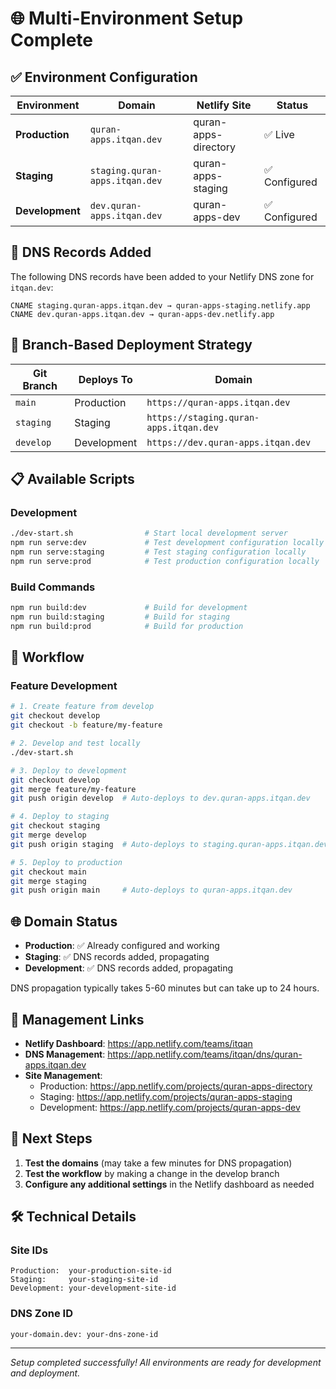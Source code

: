 # 🌐 Multi-Environment Setup Complete

## ✅ Environment Configuration

| Environment | Domain | Netlify Site | Status |
|-------------|--------|--------------|---------|
| **Production** | `quran-apps.itqan.dev` | quran-apps-directory | ✅ Live |
| **Staging** | `staging.quran-apps.itqan.dev` | quran-apps-staging | ✅ Configured |
| **Development** | `dev.quran-apps.itqan.dev` | quran-apps-dev | ✅ Configured |

## 🔧 DNS Records Added

The following DNS records have been added to your Netlify DNS zone for `itqan.dev`:

```
CNAME staging.quran-apps.itqan.dev → quran-apps-staging.netlify.app
CNAME dev.quran-apps.itqan.dev → quran-apps-dev.netlify.app
```

## 🚀 Branch-Based Deployment Strategy

| Git Branch | Deploys To | Domain |
|------------|------------|---------|
| `main` | Production | `https://quran-apps.itqan.dev` |
| `staging` | Staging | `https://staging.quran-apps.itqan.dev` |
| `develop` | Development | `https://dev.quran-apps.itqan.dev` |

## 📋 Available Scripts

### Development
```bash
./dev-start.sh                # Start local development server
npm run serve:dev             # Test development configuration locally
npm run serve:staging         # Test staging configuration locally  
npm run serve:prod            # Test production configuration locally
```

### Build Commands
```bash
npm run build:dev             # Build for development
npm run build:staging         # Build for staging
npm run build:prod            # Build for production
```

## 🔄 Workflow

### Feature Development
```bash
# 1. Create feature from develop
git checkout develop
git checkout -b feature/my-feature

# 2. Develop and test locally
./dev-start.sh

# 3. Deploy to development
git checkout develop
git merge feature/my-feature
git push origin develop  # Auto-deploys to dev.quran-apps.itqan.dev

# 4. Deploy to staging
git checkout staging
git merge develop
git push origin staging  # Auto-deploys to staging.quran-apps.itqan.dev

# 5. Deploy to production
git checkout main
git merge staging
git push origin main     # Auto-deploys to quran-apps.itqan.dev
```

## 🌐 Domain Status

- **Production**: ✅ Already configured and working
- **Staging**: ✅ DNS records added, propagating
- **Development**: ✅ DNS records added, propagating

DNS propagation typically takes 5-60 minutes but can take up to 24 hours.

## 🔗 Management Links

- **Netlify Dashboard**: https://app.netlify.com/teams/itqan
- **DNS Management**: https://app.netlify.com/teams/itqan/dns/quran-apps.itqan.dev
- **Site Management**:
  - Production: https://app.netlify.com/projects/quran-apps-directory
  - Staging: https://app.netlify.com/projects/quran-apps-staging
  - Development: https://app.netlify.com/projects/quran-apps-dev

## 🎯 Next Steps

1. **Test the domains** (may take a few minutes for DNS propagation)
2. **Test the workflow** by making a change in the develop branch
3. **Configure any additional settings** in the Netlify dashboard as needed

## 🛠️ Technical Details

### Site IDs
```
Production:  your-production-site-id
Staging:     your-staging-site-id
Development: your-development-site-id
```

### DNS Zone ID
```
your-domain.dev: your-dns-zone-id
```

---

*Setup completed successfully! All environments are ready for development and deployment.*

